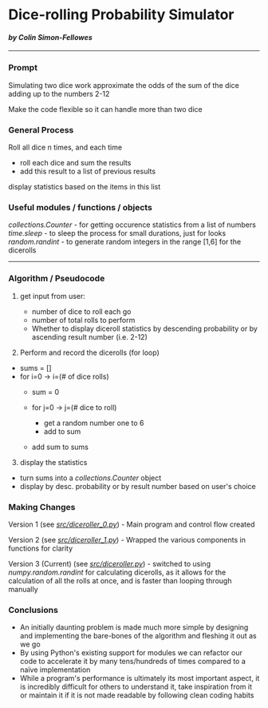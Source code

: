 # Dice-rolling Probability Simulator
#### *by Colin Simon-Fellowes*
---

### Prompt

Simulating two dice work approximate the odds of the sum of the dice adding up to the numbers 2-12

Make the code flexible so it can handle more than two dice

### General Process

Roll all dice n times, and each time
 - roll each dice and sum the results
 - add this result to a list of previous results

display statistics based on the items in this list

### Useful modules / functions / objects

*collections.Counter* - for getting occurence statistics from a list of numbers
*time.sleep* - to sleep the process for small durations, just for looks
*random.randint* - to generate random integers in the range [1,6] for the dicerolls

---

### Algorithm / Pseudocode

1. get input from user:
    - number of dice to roll each go
    - number of total rolls to perform
    - Whether to display diceroll statistics by descending probability or by ascending result number (i.e. 2-12)

2. Perform and record the dicerolls (for loop)
 - sums = []
 - for i=0 -> i=(# of dice rolls)
    - sum = 0
    - for j=0 -> j=(# dice to roll)
        - get a random number one to 6
        - add to sum

    - add sum to sums

3. display the statistics
 - turn sums into a *collections.Counter* object
 - display by desc. probability or by result number based on user's choice

### Making Changes

Version 1 (see *[src/diceroller_0.py](https://raw.githubusercontent.com/ctsf1/alt3/master/src/diceroller_0.py)*) - Main program and control flow created

Version 2 (see *[src/diceroller_1.py](https://raw.githubusercontent.com/ctsf1/alt3/master/src/diceroller_1.py)*) - Wrapped the various components in functions for clarity

Version 3 (Current) (see *[src/diceroller.py](https://raw.githubusercontent.com/ctsf1/alt3/master/src/diceroller.py)*) - switched to using *numpy.random.randint* for calculating dicerolls, as it allows for the calculation of all the rolls at once, and is faster than looping through manually

### Conclusions

 - An initially daunting problem is made much more simple by designing and implementing the bare-bones of the algorithm and fleshing it out as we go
 - By using Python's existing support for modules we can refactor our code to accelerate it by many tens/hundreds of times compared to a naïve implementation
 - While a program's performance is ultimately its most important aspect, it is incredibly difficult for others to understand it, take inspiration from it or maintain it if it is not made readable by following clean coding habits